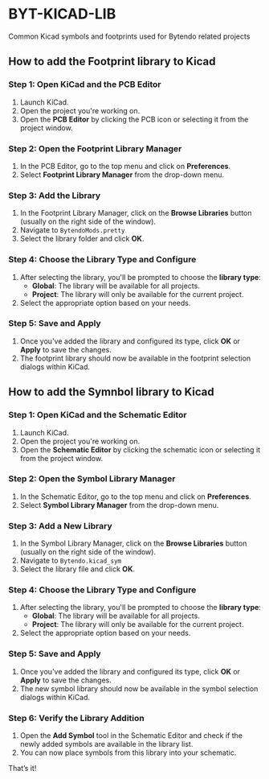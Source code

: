 # BYT-KICAD-LIB
Common Kicad symbols and footprints used for Bytendo related projects

## How to add the Footprint library to Kicad

### Step 1: Open KiCad and the PCB Editor
1. Launch KiCad.
2. Open the project you're working on.
3. Open the **PCB Editor** by clicking the PCB icon or selecting it from the project window.

### Step 2: Open the Footprint Library Manager
1. In the PCB Editor, go to the top menu and click on **Preferences**.
2. Select **Footprint Library Manager** from the drop-down menu.

### Step 3: Add the Library
1. In the Footprint Library Manager, click on the **Browse Libraries** button (usually on the right side of the window).
2. Navigate to `BytendoMods.pretty`
3. Select the library folder and click **OK**.

### Step 4: Choose the Library Type and Configure
1. After selecting the library, you'll be prompted to choose the **library type**:
   - **Global**: The library will be available for all projects.
   - **Project**: The library will only be available for the current project.
2. Select the appropriate option based on your needs.

### Step 5: Save and Apply
1. Once you've added the library and configured its type, click **OK** or **Apply** to save the changes.
2. The footprint library should now be available in the footprint selection dialogs within KiCad.

## How to add the Symnbol library to Kicad

### Step 1: Open KiCad and the Schematic Editor
1. Launch KiCad.
2. Open the project you're working on.
3. Open the **Schematic Editor** by clicking the schematic icon or selecting it from the project window.

### Step 2: Open the Symbol Library Manager
1. In the Schematic Editor, go to the top menu and click on **Preferences**.
2. Select **Symbol Library Manager** from the drop-down menu.

### Step 3: Add a New Library
1. In the Symbol Library Manager, click on the **Browse Libraries** button (usually on the right side of the window).
2. Navigate to `Bytendo.kicad_sym`
3. Select the library file and click **OK**.

### Step 4: Choose the Library Type and Configure
1. After selecting the library, you'll be prompted to choose the **library type**:
   - **Global**: The library will be available for all projects.
   - **Project**: The library will only be available for the current project.
2. Select the appropriate option based on your needs.

### Step 5: Save and Apply
1. Once you've added the library and configured its type, click **OK** or **Apply** to save the changes.
2. The new symbol library should now be available in the symbol selection dialogs within KiCad.

### Step 6: Verify the Library Addition
1. Open the **Add Symbol** tool in the Schematic Editor and check if the newly added symbols are available in the library list.
2. You can now place symbols from this library into your schematic.

That’s it!